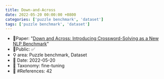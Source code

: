 ```yaml
---
title: Down-and-Across
date: 2022-05-20 00:00:00 +0800
categories: ['puzzle benchmark', 'dataset']
tags: ['puzzle benchmark', 'dataset']
---
```


- 📙Paper: "[Down and Across: Introducing Crossword-Solving as a New NLP Benchmark](https://www.semanticscholar.org/paper/Down-and-Across%3A-Introducing-Crossword-Solving-as-a-Kulshreshtha-Kovaleva/33986e5964f025a4f8343322149ef66cf194b5da)"
- 🔑Public: ✅
- ⚲ area: Puzzle benchmark, Dataset
- 📅 Date: 2022-05-20
- 🔎 Taxonomy: fine-tuning
- 📝 #References: 42

